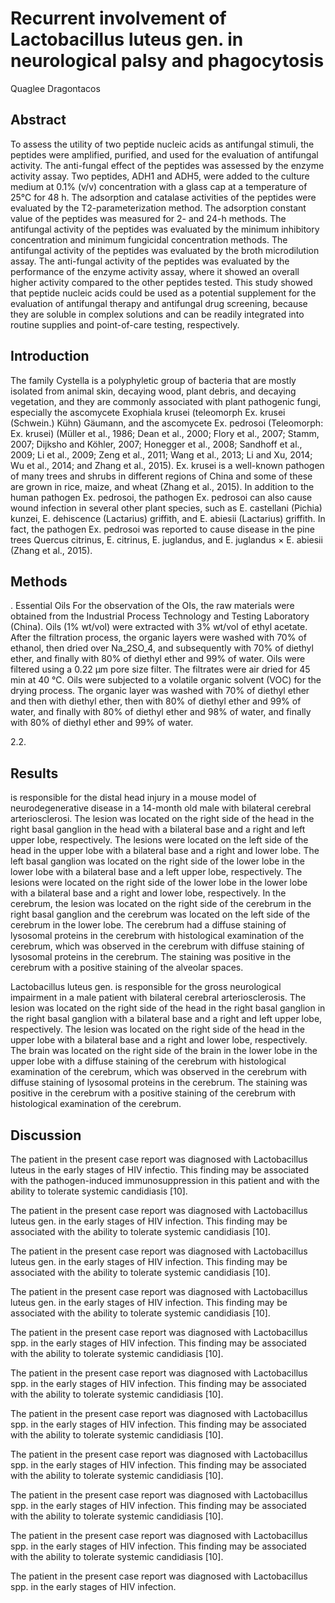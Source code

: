 # Recurrent involvement of Lactobacillus luteus gen. in neurological palsy and phagocytosis
Quaglee Dragontacos


## Abstract
To assess the utility of two peptide nucleic acids as antifungal stimuli, the peptides were amplified, purified, and used for the evaluation of antifungal activity. The anti-fungal effect of the peptides was assessed by the enzyme activity assay. Two peptides, ADH1 and ADH5, were added to the culture medium at 0.1% (v/v) concentration with a glass cap at a temperature of 25°C for 48 h. The adsorption and catalase activities of the peptides were evaluated by the T2-parameterization method. The adsorption constant value of the peptides was measured for 2- and 24-h methods. The antifungal activity of the peptides was evaluated by the minimum inhibitory concentration and minimum fungicidal concentration methods. The antifungal activity of the peptides was evaluated by the broth microdilution assay. The anti-fungal activity of the peptides was evaluated by the performance of the enzyme activity assay, where it showed an overall higher activity compared to the other peptides tested. This study showed that peptide nucleic acids could be used as a potential supplement for the evaluation of antifungal therapy and antifungal drug screening, because they are soluble in complex solutions and can be readily integrated into routine supplies and point-of-care testing, respectively.


## Introduction
The family Cystella is a polyphyletic group of bacteria that are mostly isolated from animal skin, decaying wood, plant debris, and decaying vegetation, and they are commonly associated with plant pathogenic fungi, especially the ascomycete Exophiala krusei (teleomorph Ex. krusei (Schwein.) Kühn) Gäumann, and the ascomycete Ex. pedrosoi (Teleomorph: Ex. krusei) (Müller et al., 1986; Dean et al., 2000; Flory et al., 2007; Stamm, 2007; Dijksho and Köhler, 2007; Honegger et al., 2008; Sandhoff et al., 2009; Li et al., 2009; Zeng et al., 2011; Wang et al., 2013; Li and Xu, 2014; Wu et al., 2014; and Zhang et al., 2015). Ex. krusei is a well-known pathogen of many trees and shrubs in different regions of China and some of these are grown in rice, maize, and wheat (Zhang et al., 2015). In addition to the human pathogen Ex. pedrosoi, the pathogen Ex. pedrosoi can also cause wound infection in several other plant species, such as E. castellani (Pichia) kunzei, E. dehiscence (Lactarius) griffith, and E. abiesii (Lactarius) griffith. In fact, the pathogen Ex. pedrosoi was reported to cause disease in the pine trees Quercus citrinus, E. citrinus, E. juglandus, and E. juglandus × E. abiesii (Zhang et al., 2015).


## Methods
. Essential Oils
For the observation of the OIs, the raw materials were obtained from the Industrial Process Technology and Testing Laboratory (China). Oils (1% wt/vol) were extracted with 3% wt/vol of ethyl acetate. After the filtration process, the organic layers were washed with 70% of ethanol, then dried over Na_2SO_4, and subsequently with 70% of diethyl ether, and finally with 80% of diethyl ether and 99% of water. Oils were filtered using a 0.22 µm pore size filter. The filtrates were air dried for 45 min at 40 °C. Oils were subjected to a volatile organic solvent (VOC) for the drying process. The organic layer was washed with 70% of diethyl ether and then with diethyl ether, then with 80% of diethyl ether and 99% of water, and finally with 80% of diethyl ether and 98% of water, and finally with 80% of diethyl ether and 99% of water.

2.2.


## Results
is responsible for the distal head injury in a mouse model of neurodegenerative disease in a 14-month old male with bilateral cerebral arteriosclerosi. The lesion was located on the right side of the head in the right basal ganglion in the head with a bilateral base and a right and left upper lobe, respectively. The lesions were located on the left side of the head in the upper lobe with a bilateral base and a right and lower lobe. The left basal ganglion was located on the right side of the lower lobe in the lower lobe with a bilateral base and a left upper lobe, respectively. The lesions were located on the right side of the lower lobe in the lower lobe with a bilateral base and a right and lower lobe, respectively. In the cerebrum, the lesion was located on the right side of the cerebrum in the right basal ganglion and the cerebrum was located on the left side of the cerebrum in the lower lobe. The cerebrum had a diffuse staining of lysosomal proteins in the cerebrum with histological examination of the cerebrum, which was observed in the cerebrum with diffuse staining of lysosomal proteins in the cerebrum. The staining was positive in the cerebrum with a positive staining of the alveolar spaces.

Lactobacillus luteus gen. is responsible for the gross neurological impairment in a male patient with bilateral cerebral arteriosclerosis. The lesion was located on the right side of the head in the right basal ganglion in the right basal ganglion with a bilateral base and a right and left upper lobe, respectively. The lesion was located on the right side of the head in the upper lobe with a bilateral base and a right and lower lobe, respectively. The brain was located on the right side of the brain in the lower lobe in the upper lobe with a diffuse staining of the cerebrum with histological examination of the cerebrum, which was observed in the cerebrum with diffuse staining of lysosomal proteins in the cerebrum. The staining was positive in the cerebrum with a positive staining of the cerebrum with histological examination of the cerebrum.


## Discussion

The patient in the present case report was diagnosed with Lactobacillus luteus in the early stages of HIV infectio. This finding may be associated with the pathogen-induced immunosuppression in this patient and with the ability to tolerate systemic candidiasis [10].

The patient in the present case report was diagnosed with Lactobacillus luteus gen. in the early stages of HIV infection. This finding may be associated with the ability to tolerate systemic candidiasis [10].

The patient in the present case report was diagnosed with Lactobacillus luteus gen. in the early stages of HIV infection. This finding may be associated with the ability to tolerate systemic candidiasis [10].

The patient in the present case report was diagnosed with Lactobacillus luteus gen. in the early stages of HIV infection. This finding may be associated with the ability to tolerate systemic candidiasis [10].

The patient in the present case report was diagnosed with Lactobacillus spp. in the early stages of HIV infection. This finding may be associated with the ability to tolerate systemic candidiasis [10].

The patient in the present case report was diagnosed with Lactobacillus spp. in the early stages of HIV infection. This finding may be associated with the ability to tolerate systemic candidiasis [10].

The patient in the present case report was diagnosed with Lactobacillus spp. in the early stages of HIV infection. This finding may be associated with the ability to tolerate systemic candidiasis [10].

The patient in the present case report was diagnosed with Lactobacillus spp. in the early stages of HIV infection. This finding may be associated with the ability to tolerate systemic candidiasis [10].

The patient in the present case report was diagnosed with Lactobacillus spp. in the early stages of HIV infection. This finding may be associated with the ability to tolerate systemic candidiasis [10].

The patient in the present case report was diagnosed with Lactobacillus spp. in the early stages of HIV infection. This finding may be associated with the ability to tolerate systemic candidiasis [10].

The patient in the present case report was diagnosed with Lactobacillus spp. in the early stages of HIV infection.
